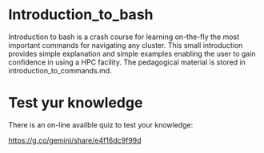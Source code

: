 # Introduction_to_bash

Introduction to bash is a crash course for learning on-the-fly the most important commands for navigating any cluster. 
This small introduction provides simple explanation and simple examples enabling the user to gain confidence in 
using a HPC facility. The pedagogical material is stored in introduction_to_commands.md. 

# Test yur knowledge 

There is an on-line availble quiz to test your knowledge:

https://g.co/gemini/share/e4f16dc9f99d
